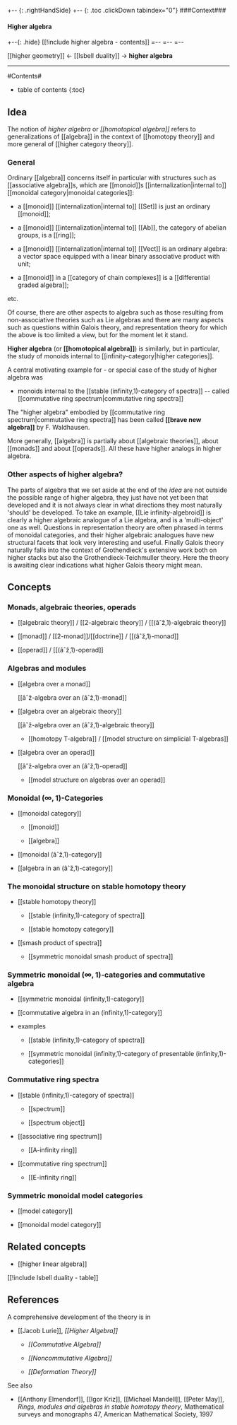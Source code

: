 

+-- {: .rightHandSide}
+-- {: .toc .clickDown tabindex="0"}
###Context###
#### Higher algebra
+--{: .hide}
[[!include higher algebra - contents]]
=--
=--
=--

[[higher geometry]] $\leftarrow$ [[Isbell duality]] $\to$ **higher algebra**

***


#Contents#
* table of contents
{:toc}

## Idea

The notion of _higher algebra_ or _[[homotopical algebra]]_ refers to generalizations of [[algebra]] in the context of [[homotopy theory]] and more general of [[higher category theory]].

### General

Ordinary [[algebra]] concerns itself in particular with structures such as [[associative algebra]]s, which are [[monoid]]s [[internalization|internal to]] [[monoidal category|monoidal categories]]:

* a [[monoid]] [[internalization|internal to]] [[Set]] is just an ordinary [[monoid]];

* a [[monoid]] [[internalization|internal to]] [[Ab]], the category of abelian groups, is a [[ring]];

* a [[monoid]] [[internalization|internal to]] [[Vect]] is an ordinary algebra: a vector space equipped with a linear binary associative product with unit;

* a [[monoid]] in a [[category of chain complexes]] is a [[differential graded algebra]];


etc.

Of course, there are other aspects to algebra such as those resulting from non-associative theories such as Lie algebras and there are many aspects such as questions within Galois theory, and representation theory for which the above is too limited a view, but for the moment let it stand.

**Higher algebra** (or **[[homotopical algebra]]**) is similarly, but  in particular, the study of monoids internal to [[infinity-category|higher categories]].

A central motivating example for - or special case of the study of higher algebra was

* monoids internal to the [[stable (infinity,1)-category of spectra]] -- called [[commutative ring spectrum|commutative ring spectra]]

The "higher algebra" embodied by [[commutative ring spectrum|commutative ring spectra]] has been called **[[brave new algebra]]** by F. Waldhausen.

More generally, [[algebra]] is partially about [[algebraic theories]], about [[monads]] and about [[operads]]. All these have higher analogs in higher algebra.


###  Other aspects of higher algebra?

The parts of algebra that we set aside at the end of the *idea* are not outside the  possible range of higher algebra, they just have not yet been that developed and it is not always clear in what directions they most naturally 'should' be developed. To take an example, [[Lie infinity-algebroid]] is clearly a higher algebraic analogue of a Lie algebra, and is a 'multi-object' one as well. Questions in representation theory are often phrased in terms of monoidal categories, and their higher algebraic analogues have new structural facets that look very interesting and useful. Finally Galois theory naturally falls into the context of Grothendieck's extensive work both on higher stacks but also the Grothendieck-Teichmuller theory. Here the theory is awaiting clear indications what higher Galois theory might mean.

## Concepts


### Monads, algebraic theories, operads

* [[algebraic theory]] / [[2-algebraic theory]] / [[(âˆž,1)-algebraic theory]]

* [[monad]] / [[2-monad]]/[[doctrine]] / [[(âˆž,1)-monad]]

* [[operad]] / [[(âˆž,1)-operad]]


### Algebras and modules

* [[algebra over a monad]]

  [[âˆž-algebra over an (âˆž,1)-monad]] 

* [[algebra over an algebraic theory]] 

  [[âˆž-algebra over an (âˆž,1)-algebraic theory]]

  * [[homotopy T-algebra]] / [[model structure on simplicial T-algebras]]

* [[algebra over an operad]] 

   [[âˆž-algebra over an (âˆž,1)-operad]]

   * [[model structure on algebras over an operad]]



### Monoidal $(\infty,1)$-Categories

* [[monoidal category]]

  * [[monoid]]

  * [[algebra]]


* [[monoidal (âˆž,1)-category]]

* [[algebra in an (âˆž,1)-category]]


### The monoidal structure on stable homotopy theory 

* [[stable homotopy theory]]

  * [[stable (infinity,1)-category of spectra]]

  * [[stable homotopy category]]

* [[smash product of spectra]]

  * [[symmetric monoidal smash product of spectra]]


### Symmetric monoidal $(\infty,1)$-categories and commutative algebra 

* [[symmetric monoidal (infinity,1)-category]]

* [[commutative algebra in an (infinity,1)-category]]

* examples

  * [[stable (infinity,1)-category of spectra]]

  * [[symmetric monoidal (infinity,1)-category of presentable (infinity,1)-categories]]

### Commutative ring spectra 

* [[stable (infinity,1)-category of spectra]]

  * [[spectrum]]

  * [[spectrum object]]

* [[associative ring spectrum]]

  * [[A-infinity ring]]

* [[commutative ring spectrum]]

  * [[E-infinity ring]]

### Symmetric monoidal model categories 

* [[model category]]

* [[monoidal model category]]

## Related concepts

* [[higher linear algebra]]

[[!include Isbell duality - table]]


## References

A comprehensive development of the theory is in

* [[Jacob Lurie]], _[[Higher Algebra]]_

  * _[[Commutative Algebra]]_

  * _[[Noncommutative Algebra]]_

  * _[[Deformation Theory]]_



See also 

* [[Anthony Elmendorf]], [[Igor Kriz]], [[Michael Mandell]], [[Peter May]], _Rings, modules and algebras in stable homotopy theory_, Mathematical surveys and monographs 47, American Mathematical Society, 1997



